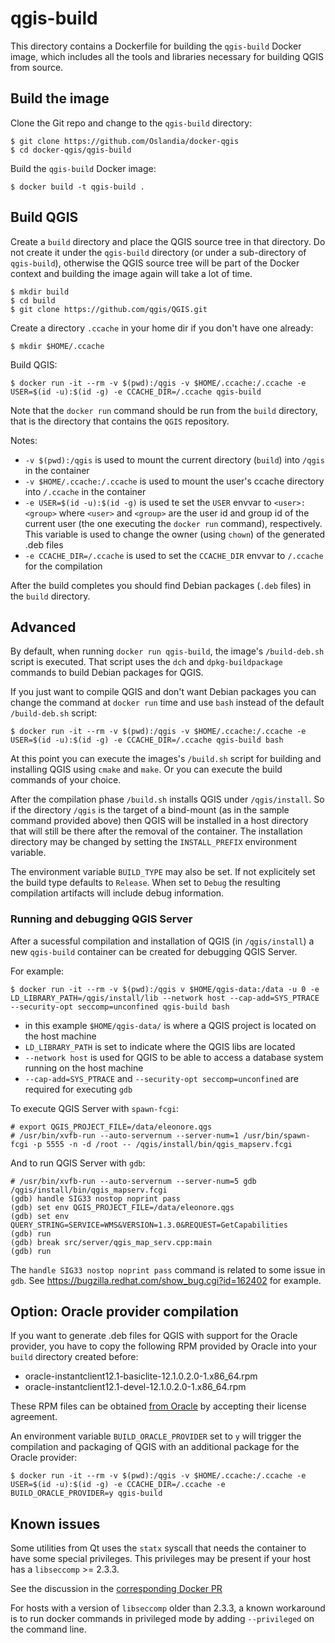 # qgis-build

This directory contains a Dockerfile for building the `qgis-build` Docker image, which includes all
the tools and libraries necessary for building QGIS from source.

## Build the image

Clone the Git repo and change to the `qgis-build` directory:

```shell
$ git clone https://github.com/Oslandia/docker-qgis
$ cd docker-qgis/qgis-build
```

Build the `qgis-build` Docker image:

```shell
$ docker build -t qgis-build .
```

## Build QGIS

Create a `build` directory and place the QGIS source tree in that directory. Do not create it under
the `qgis-build` directory (or under a sub-directory of `qgis-build`), otherwise the QGIS source
tree will be part of the Docker context and building the image again will take a lot of time.

```shell
$ mkdir build
$ cd build
$ git clone https://github.com/qgis/QGIS.git
```

Create a directory `.ccache` in your home dir if you don't have one already:

```shell
$ mkdir $HOME/.ccache
```

Build QGIS:

```shell
$ docker run -it --rm -v $(pwd):/qgis -v $HOME/.ccache:/.ccache -e USER=$(id -u):$(id -g) -e CCACHE_DIR=/.ccache qgis-build
```

Note that the `docker run` command should be run from the `build` directory, that is the directory
that contains the `QGIS` repository.

Notes:

* `-v $(pwd):/qgis` is used to mount the current directory (`build`) into `/qgis` in the container
* `-v $HOME/.ccache:/.ccache` is used to mount the user's ccache directory into `/.ccache` in the container
* `-e USER=$(id -u):$(id -g)` is used te set the `USER` envvar to `<user>:<group>` where `<user>` and `<group>` are the user id and group id of the current user (the one executing the `docker run` command), respectively. This variable is used to change the owner (using `chown`) of the generated .deb files
* `-e CCACHE_DIR=/.ccache` is used to set the `CCACHE_DIR` envvar to `/.ccache` for the compilation

After the build completes you should find Debian packages (`.deb` files) in the `build` directory.

## Advanced

By default, when running `docker run qgis-build`, the image's `/build-deb.sh` script is executed.
That script uses the `dch` and `dpkg-buildpackage` commands to build Debian packages for QGIS.

If you just want to compile QGIS and don't want Debian packages you can change the command at
`docker run` time and use `bash` instead of the default `/build-deb.sh` script:

```shell
$ docker run -it --rm -v $(pwd):/qgis -v $HOME/.ccache:/.ccache -e USER=$(id -u):$(id -g) -e CCACHE_DIR=/.ccache qgis-build bash
```

At this point you can execute the images's `/build.sh` script for building and installing QGIS using
`cmake` and `make`. Or you can execute the build commands of your choice.

After the compilation phase `/build.sh` installs QGIS under `/qgis/install`. So if the directory
`/qgis` is the target of a bind-mount (as in the sample command provided above) then QGIS will be
installed in a host directory that will still be there after the removal of the container. The
installation directory may be changed by setting the `INSTALL_PREFIX` environment variable.

The environment variable `BUILD_TYPE` may also be set. If not explicitely set the build type
defaults to `Release`. When set to `Debug` the resulting compilation artifacts will include debug
information.

### Running and debugging QGIS Server

After a sucessful compilation and installation of QGIS (in `/qgis/install`) a new `qgis-build`
container can be created for debugging QGIS Server.

For example:

```shell
$ docker run -it --rm -v $(pwd):/qgis v $HOME/qgis-data:/data -u 0 -e LD_LIBRARY_PATH=/qgis/install/lib --network host --cap-add=SYS_PTRACE --security-opt seccomp=unconfined qgis-build bash
```

* in this example `$HOME/qgis-data/` is where a QGIS project is located on the host machine
* `LD_LIBRARY_PATH` is set to indicate where the QGIS libs are located
* `--network host` is used for QGIS to be able to access a database system running on the host machine
* `--cap-add=SYS_PTRACE` and `--security-opt seccomp=unconfined` are required for executing `gdb`

To execute QGIS Server with `spawn-fcgi`:

```shell
# export QGIS_PROJECT_FILE=/data/eleonore.qgs
# /usr/bin/xvfb-run --auto-servernum --server-num=1 /usr/bin/spawn-fcgi -p 5555 -n -d /root -- /qgis/install/bin/qgis_mapserv.fcgi
```

And to run QGIS Server with `gdb`:

```shell
# /usr/bin/xvfb-run --auto-servernum --server-num=5 gdb /qgis/install/bin/qgis_mapserv.fcgi
(gdb) handle SIG33 nostop noprint pass
(gdb) set env QGIS_PROJECT_FILE=/data/eleonore.qgs
(gdb) set env QUERY_STRING=SERVICE=WMS&VERSION=1.3.0&REQUEST=GetCapabilities
(gdb) run
(gdb) break src/server/qgis_map_serv.cpp:main
(gdb) run
```

The `handle SIG33 nostop noprint pass` command is related to some issue in `gdb`. See https://bugzilla.redhat.com/show_bug.cgi?id=162402 for example.

## Option: Oracle provider compilation

If you want to generate .deb files for QGIS with support for the Oracle provider, you have to copy the following RPM provided by Oracle into
your `build` directory created before:
- oracle-instantclient12.1-basiclite-12.1.0.2.0-1.x86_64.rpm
- oracle-instantclient12.1-devel-12.1.0.2.0-1.x86_64.rpm

These RPM files can be obtained [from Oracle](https://www.oracle.com/technetwork/database/database-technologies/instant-client/downloads/index.html) by accepting their license agreement.

An environment variable `BUILD_ORACLE_PROVIDER` set to `y` will trigger the compilation and packaging of QGIS with an additional package for the Oracle provider:
```shell
$ docker run -it --rm -v $(pwd):/qgis -v $HOME/.ccache:/.ccache -e USER=$(id -u):$(id -g) -e CCACHE_DIR=/.ccache -e BUILD_ORACLE_PROVIDER=y qgis-build
```

## Known issues

Some utilities from Qt uses the `statx` syscall that needs the container to have some special privileges. This privileges may be present if your host has a `libseccomp` >= 2.3.3.

See the discussion in the [corresponding Docker PR](https://github.com/moby/moby/pull/36417)

For hosts with a version of `libseccomp` older than 2.3.3, a known workaround is to run docker commands in privileged mode by adding `--privileged` on the command line.

